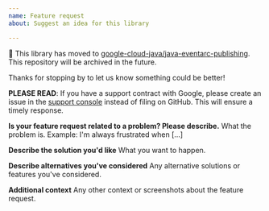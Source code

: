 ```yaml
---
name: Feature request
about: Suggest an idea for this library

---
```


:bus: This library has moved to
[google-cloud-java/java-eventarc-publishing](
https://github.com/googleapis/google-cloud-java/tree/main/java-eventarc-publishing).
This repository will be archived in the future.

Thanks for stopping by to let us know something could be better!

**PLEASE READ**: If you have a support contract with Google, please create an issue in the [support console](https://cloud.google.com/support/) instead of filing on GitHub. This will ensure a timely response.

**Is your feature request related to a problem? Please describe.**
What the problem is. Example: I'm always frustrated when [...]

**Describe the solution you'd like**
What you want to happen.

**Describe alternatives you've considered**
Any alternative solutions or features you've considered.

**Additional context**
Any other context or screenshots about the feature request.
